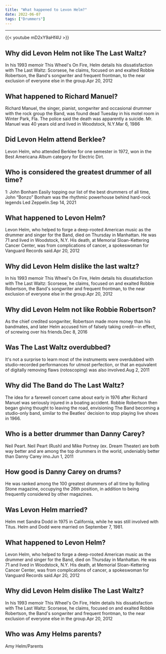 ```yaml
---
title: "What happened to Levon Helm?"
date: 2022-06-07
tags: ["Drummers"]
---
```


---
{{< youtube mD2xY9aHf4U >}}
## Why did Levon Helm not like The Last Waltz?
In his 1993 memoir This Wheel's On Fire, Helm details his dissatisfaction with The Last Waltz: Scorsese, he claims, focused on and exalted Robbie Robertson, the Band's songwriter and frequent frontman, to the near exclusion of everyone else in the group.Apr 20, 2012

## What happened to Richard Manuel?
Richard Manuel, the singer, pianist, songwriter and occasional drummer with the rock group the Band, was found dead Tuesday in his motel room in Winter Park, Fla. The police said the death was apparently a suicide. Mr. Manuel was 40 years old and lived in Woodstock, N.Y.Mar 6, 1986

## Did Levon Helm attend Berklee?
Levon Helm, who attended Berklee for one semester in 1972, won in the Best Americana Album category for Electric Dirt.

## Who is considered the greatest drummer of all time?
1: John Bonham Easily topping our list of the best drummers of all time, John “Bonzo” Bonham was the rhythmic powerhouse behind hard-rock legends Led Zeppelin.Sep 14, 2021

## What happened to Levon Helm?
Levon Helm, who helped to forge a deep-rooted American music as the drummer and singer for the Band, died on Thursday in Manhattan. He was 71 and lived in Woodstock, N.Y. His death, at Memorial Sloan-Kettering Cancer Center, was from complications of cancer, a spokeswoman for Vanguard Records said.Apr 20, 2012

## Why did Levon Helm dislike the last waltz?
In his 1993 memoir This Wheel's On Fire, Helm details his dissatisfaction with The Last Waltz: Scorsese, he claims, focused on and exalted Robbie Robertson, the Band's songwriter and frequent frontman, to the near exclusion of everyone else in the group.Apr 20, 2012

## Why did Levon Helm not like Robbie Robertson?
As the chief credited songwriter, Robertson made more money than his bandmates, and later Helm accused him of falsely taking credit—in effect, of screwing over his friends.Dec 8, 2016

## Was The Last Waltz overdubbed?
It's not a surprise to learn most of the instruments were overdubbed with studio-recorded performances for utmost perfection, or that an equivalent of digitally removing flaws (rotoscoping) was also involved.Aug 2, 2011

## Why did The Band do The Last Waltz?
The idea for a farewell concert came about early in 1976 after Richard Manuel was seriously injured in a boating accident. Robbie Robertson then began giving thought to leaving the road, envisioning The Band becoming a studio-only band, similar to the Beatles' decision to stop playing live shows in 1966.

## Who is a better drummer than Danny Carey?
Neil Peart. Neil Peart (Rush) and Mike Portney (ex. Dream Theater) are both way better and are among the top drummers in the world, undeniably better than Danny Carey imo.Jun 1, 2011

## How good is Danny Carey on drums?
He was ranked among the 100 greatest drummers of all time by Rolling Stone magazine, occupying the 26th position, in addition to being frequently considered by other magazines.

## Was Levon Helm married?
Helm met Sandra Dodd in 1975 in California, while he was still involved with Titus. Helm and Dodd were married on September 7, 1981.

## What happened to Levon Helm?
Levon Helm, who helped to forge a deep-rooted American music as the drummer and singer for the Band, died on Thursday in Manhattan. He was 71 and lived in Woodstock, N.Y. His death, at Memorial Sloan-Kettering Cancer Center, was from complications of cancer, a spokeswoman for Vanguard Records said.Apr 20, 2012

## Why did Levon Helm dislike The Last Waltz?
In his 1993 memoir This Wheel's On Fire, Helm details his dissatisfaction with The Last Waltz: Scorsese, he claims, focused on and exalted Robbie Robertson, the Band's songwriter and frequent frontman, to the near exclusion of everyone else in the group.Apr 20, 2012

## Who was Amy Helms parents?
Amy Helm/Parents

